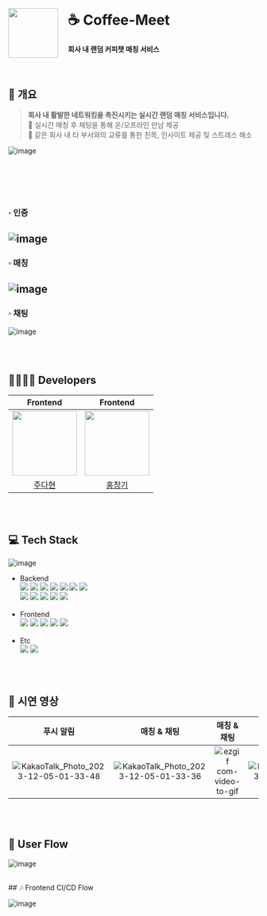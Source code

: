 <div style="display: flex; align-items: flex-start;">
  <div style="margin-top: 35px;">
    <img src="https://github.com/coffee-meet/frontend/assets/96521594/9f6c918b-a27e-4776-bd00-62f8880b6bda" width="100" height="100">
  </div>
  <div style="margin-left: 20px;">
    <h1>☕️ Coffee-Meet</h1>
    <h4>회사 내 랜덤 커피챗 매칭 서비스</h4>
  </div>
</div>  
<br>

##  📣 개요
> **회사 내 활발한 네트워킹을 촉진시키는 실시간 랜덤 매칭 서비스입니다.**  
  > 💬 실시간 매칭 후 채팅을 통해 온/오프라인 만남 제공  
  > 💬 같은 회사 내 타 부서와의 교류를 통한 친목, 인사이트 제공 및 스트레스 해소

![image](https://github.com/coffee-meet/frontend/assets/96521594/58123888-78c3-4e69-b863-1da27e66e9b0)


<br><br>
--
### ▫️ 인증
![image](https://github.com/coffee-meet/frontend/assets/96521594/381530db-bed0-46d6-bab4-9170c15e0839)
<br>
--
### ▫️ 매칭
![image](https://github.com/coffee-meet/frontend/assets/96521594/bb01bf33-2a5d-41c8-9f1d-b25970bd0a93)
<br>
--
### ▫️ 채팅  
![image](https://github.com/coffee-meet/frontend/assets/96521594/fcce0b4e-8afb-447b-afbe-f218a4191392)

<br><br>  

## 👨‍👩‍👧‍👦 Developers

|                                          Frontend                                          |                                          Frontend                                           |   
|:-----------------------------------------------------------------------------------------:|:------------------------------------------------------------------------------------------:|
| <img src="https://avatars.githubusercontent.com/u/96521594?s=300&v=4" width="130" height="130"> | <img src ="https://avatars.githubusercontent.com/u/69716992?v=4" width="130" height="130"> | 
|                           [주다현](https://github.com/judahhh)                           |                          [홍창기](https://github.com/cheshier)                           


<br><br>

## 💻 Tech Stack
![image](https://github.com/coffee-meet/frontend/assets/96521594/f8b0017a-80ee-4675-8cd1-4319439d86f9)


- Backend  
  <img src="https://img.shields.io/badge/Java 17-007396?style=flat&logoColor=white">
  <img src="https://img.shields.io/badge/Spring Boot 3-6DB33F?style=flat&logoColor=white">
  <img src="https://img.shields.io/badge/Gradle-02303A?style=flat&logoColor=white">
  <img src="https://img.shields.io/badge/Json Web Token-000000?style=flat&logoColor=white">
  <img src="https://img.shields.io/badge/Junit5-25A162?style=flat&logoColor=white">
  <img src="https://img.shields.io/badge/MySQL-4479A1?style=flat&logoColor=white">
  <img src="https://img.shields.io/badge/Redis-DC382D?style=flat&logoColor=white"><br>
  <img src="https://img.shields.io/badge/EC2-FF9900?style=flat&logoColor=white">
  <img src="https://img.shields.io/badge/S3-569A31?style=flat&logoColor=white">
  <img src="https://img.shields.io/badge/Docker-2496ED?style=flat&logoColor=white">
  <img src="https://img.shields.io/badge/Nginx-009639?style=flat&logoColor=white">
  <img src="https://img.shields.io/badge/Firebase-FFCA28?style=flat&logoColor=white">  
  <br>
- Frontend  
  <img src="https://img.shields.io/badge/Typescript-3178C6?style=flat&logoColor=white">
  <img src="https://img.shields.io/badge/React-61DAFB?style=flat&logoColor=white">
  <img src="https://img.shields.io/badge/React Router-CA4245?style=flat&logoColor=white">
  <img src="https://img.shields.io/badge/React Hook Form-EC5990?style=flat&logoColor=white">
  <img src="https://img.shields.io/badge/Axios-5A29E4?style=flat&logoColor=white">  
  <br>
- Etc  
  <img src="https://img.shields.io/badge/Slack-4A154B?style=flat&logoColor=white">
  <img src="https://img.shields.io/badge/Notion-000000?style=flat&logoColor=white">

<br><br>

## 🔩 시연 영상

|                                                **푸시 알림**                                                |                                     **매칭 & 채팅**                                     | **매칭 & 채팅** | **프로필 조회** |
|:-------------------------------------------------------------------------------------------------------:|:-----------------------------------------------------------------------------------:|:----------:|:----------:|
|![KakaoTalk_Photo_2023-12-05-01-33-48](https://github.com/coffee-meet/frontend/assets/96521594/b23922d2-eb62-4599-ab7b-4db066d34fa1)|![KakaoTalk_Photo_2023-12-05-01-33-36](https://github.com/coffee-meet/frontend/assets/96521594/8d46cdc3-3456-4518-bcdc-5fb116334c98)|![ezgif com-video-to-gif](https://github.com/coffee-meet/frontend/assets/96521594/ee77ac3f-a993-4f88-ac83-e4c1a960dbf1)|![KakaoTalk_Photo_2023-12-05-01-38-29](https://github.com/coffee-meet/frontend/assets/96521594/6ae8b848-f3fa-4043-878e-f73def6c8f4b)|
<br><br> 




## 📲 User Flow
![image](https://github.com/coffee-meet/frontend/assets/96521594/be3698db-57a9-418d-8f9e-fabfaf4d7e6d)

<br>
## 🎶 Frontend CI/CD Flow

![image](https://github.com/coffee-meet/frontend/assets/96521594/6011aee1-40fc-4298-9421-bf02ea5ebf10)


